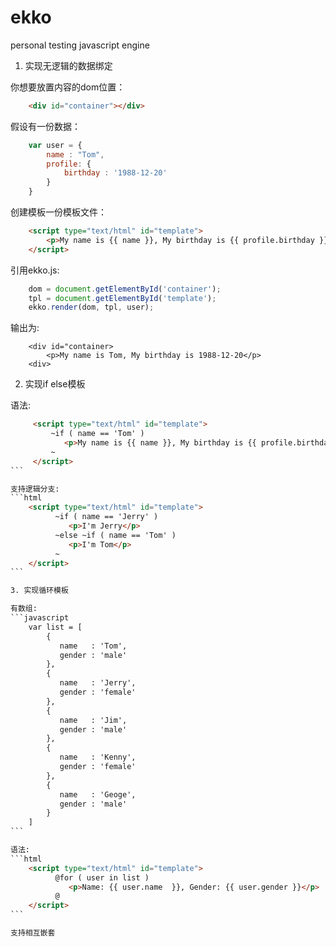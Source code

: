 # ekko
personal testing javascript engine


1. 实现无逻辑的数据绑定

你想要放置内容的dom位置：
```html
    <div id="container"></div>
```

假设有一份数据：
```javascript
    var user = {
        name : "Tom",
        profile: {
            birthday : '1988-12-20'
        }
    }
```

创建模板一份模板文件：
```html
    <script type="text/html" id="template">
        <p>My name is {{ name }}, My birthday is {{ profile.birthday }}</p>
    </script>
```

引用ekko.js:
```javascript
    dom = document.getElementById('container');
    tpl = document.getElementById('template');
    ekko.render(dom, tpl, user);
```

输出为:
```javascript:
    <div id="container>
        <p>My name is Tom, My birthday is 1988-12-20</p>
    <div>
```

2. 实现if else模板

语法:
````html
     <script type="text/html" id="template">
         ~if ( name == 'Tom' )
            <p>My name is {{ name }}, My birthday is {{ profile.birthday }}</p>
         ~
     </script>
```

支持逻辑分支:
```html
    <script type="text/html" id="template">
          ~if ( name == 'Jerry' )
             <p>I'm Jerry</p>
          ~else ~if ( name == 'Tom' )
             <p>I'm Tom</p>
          ~
    </script>
```

3. 实现循环模板

有数组:
```javascript
    var list = [
        {
           name   : 'Tom',
           gender : 'male'
        },
        {
           name   : 'Jerry',
           gender : 'female'
        },
        {
           name   : 'Jim',
           gender : 'male'
        },
        {
           name   : 'Kenny',
           gender : 'female'
        },
        {
           name   : 'Geoge',
           gender : 'male'
        }
    ]
```

语法:
```html
    <script type="text/html" id="template">
          @for ( user in list )
             <p>Name: {{ user.name  }}, Gender: {{ user.gender }}</p>
          @
    </script>
```

支持相互嵌套